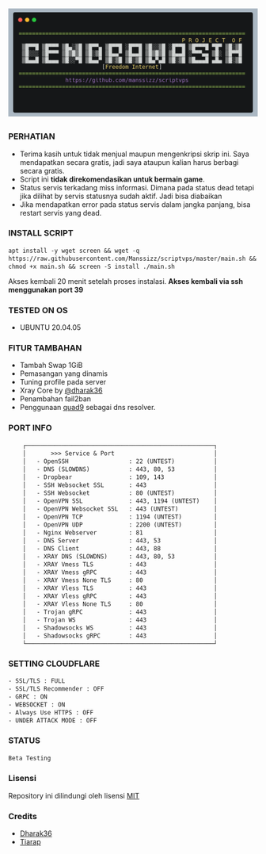 <h1 align="center">
  <a href="https://github.com/manssizz/scriptvps"><img src="https://github.com/Manssizz/scriptvps/raw/master/assets/logo.png" alt="LOGO"></a>
</h1>

### PERHATIAN
- Terima kasih untuk tidak menjual maupun mengenkripsi skrip ini. Saya mendapatkan secara gratis, jadi saya ataupun kalian harus berbagi secara gratis.
- Script ini **tidak direkomendasikan untuk bermain game**.
- Status servis terkadang miss informasi. Dimana pada status dead tetapi jika dilihat by servis statusnya sudah aktif. Jadi bisa diabaikan
- Jika mendapatkan error pada status servis dalam jangka panjang, bisa restart servis yang dead.

### INSTALL SCRIPT
<pre><code>apt install -y wget screen && wget -q https://raw.githubusercontent.com/Manssizz/scriptvps/master/main.sh && chmod +x main.sh && screen -S install ./main.sh</code></pre>

Akses kembali 20 menit setelah proses instalasi. **Akses kembali via ssh menggunakan port 39**

### TESTED ON OS 
- UBUNTU 20.04.05

### FITUR TAMBAHAN
- Tambah Swap 1GiB
- Pemasangan yang dinamis
- Tuning profile pada server
- Xray Core by [@dharak36](https://github.com/dharak36/Xray-core)
- Penambahan fail2ban
- Penggunaan [quad9](https://www.quad9.net/) sebagai dns resolver.

### PORT INFO
```
    ┌─────────────────────────────────────────────────────┐
    │       >>> Service & Port                            │
    │   - OpenSSH                 : 22 (UNTEST)           │
    │   - DNS (SLOWDNS)           : 443, 80, 53           │
    │   - Dropbear                : 109, 143              │
    │   - SSH Websocket SSL       : 443                   │
    │   - SSH Websocket           : 80 (UNTEST)           │
    │   - OpenVPN SSL             : 443, 1194 (UNTEST)    │
    │   - OpenVPN Websocket SSL   : 443 (UNTEST)          │
    │   - OpenVPN TCP             : 1194 (UNTEST)         │
    │   - OpenVPN UDP             : 2200 (UNTEST)         │
    │   - Nginx Webserver         : 81                    │
    │   - DNS Server              : 443, 53               │
    │   - DNS Client              : 443, 88               │
    │   - XRAY DNS (SLOWDNS)      : 443, 80, 53           │
    │   - XRAY Vmess TLS          : 443                   │
    │   - XRAY Vmess gRPC         : 443                   │
    │   - XRAY Vmess None TLS     : 80                    │
    │   - XRAY Vless TLS          : 443                   │
    │   - XRAY Vless gRPC         : 443                   │
    │   - XRAY Vless None TLS     : 80                    │
    │   - Trojan gRPC             : 443                   │
    │   - Trojan WS               : 443                   │
    │   - Shadowsocks WS          : 443                   │
    │   - Shadowsocks gRPC        : 443                   │
    └─────────────────────────────────────────────────────┘

```

### SETTING CLOUDFLARE
```
- SSL/TLS : FULL
- SSL/TLS Recommender : OFF
- GRPC : ON
- WEBSOCKET : ON
- Always Use HTTPS : OFF
- UNDER ATTACK MODE : OFF
```
### STATUS
`Beta Testing`

### Lisensi
Repository ini dilindungi oleh lisensi [MIT](https://mit-license.org/)

### Credits
- [Dharak36](https://github.com/dharak36/Xray-core)
- [Tiarap](https://github.com/pengelana/blocklist)